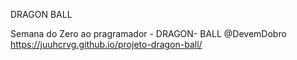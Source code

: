 DRAGON BALL

Semana do Zero ao pragramador - DRAGON- BALL
@DevemDobro
https://juuhcrvg.github.io/projeto-dragon-ball/
